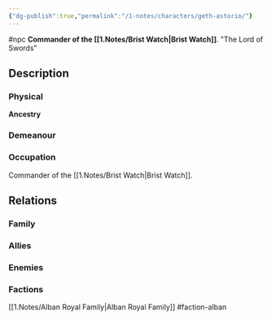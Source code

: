 ```yaml
---
{"dg-publish":true,"permalink":"/1-notes/characters/geth-astorio/"}
---
```


#npc
**Commander of the [[1.Notes/Brist Watch\|Brist Watch]]**.
"The Lord of Swords"
## Description
### Physical
**Ancestry** 

### Demeanour

### Occupation
Commander of the [[1.Notes/Brist Watch\|Brist Watch]].

## Relations
### Family
### Allies
### Enemies
### Factions
[[1.Notes/Alban Royal Family\|Alban Royal Family]] #faction-alban 

 
